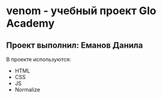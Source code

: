 # venom - учебный проект Glo Academy
## Проект выполнил: Еманов Данила

В проекте используются:
- HTML
- CSS
- JS
- Normalize
